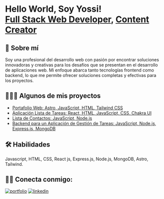<h1>Hello World, Soy Yossi! <br/><a href="https://github.com/Yoss777s">Full Stack Web Developer</a>, <a href="https://www.linkedin.com/in/yossi-juárez-fullstackdeveloper">Content Creator</a></h1>

## 🚀 Sobre mí
Soy una profesional del desarrollo web con pasión por encontrar soluciones innovadoras y creativas para los desafíos que se presentan en el desarrollo de aplicaciones web. Mi enfoque abarca tanto tecnologías frontend como backend, lo que me permite ofrecer soluciones completas y efectivas para los proyectos.


<h2>👩🏻‍💻 Algunos de mis proyectos</h2>

  - [Portafolio Web: Astro, JavaScript, HTML, Tailwind CSS](https://github.com/Yoss777s/MyPortfolioyoss) 
  - [Aplicación Lista de Tareas: React, HTML, JavaScript, CSS, Chakra UI](https://github.com/Yoss777s/my-react-task-list-)
  - [Lista de Contactos: JavaScript, Node.js](https://github.com/Yoss777s/contact-list/tree/review-1)
  - [Backend para un Aplicación de Gestión de Tareas: JavaScript, Node.js, Express.js, MongoDB](https://github.com/Yoss777s/-MongoDB-tasklist)


## 🛠 Habilidades 
Javascript, HTML, CSS, React js, Express.js, Node.js, MongoDB, Astro, Tailwind.



<h2> 🤳🏻 Conecta conmigo:</h2>

[![portfolio](https://img.shields.io/badge/my_portfolio-000?style=for-the-badge&logo=ko-fi&logoColor=white)](https://yossijuarez-fullstackwebdeveloper.netlify.app/)
[![linkedin](https://img.shields.io/badge/linkedin-0A66C2?style=for-the-badge&logo=linkedin&logoColor=white)](https://www.linkedin.com/in/yossi-juárez-fullstackdeveloper)




<!--
**Yoss777s/Yoss777s** is a ✨ _special_ ✨ repository because its `README.md` (this file) appears on your GitHub profile.

Here are some ideas to get you started:

- 🔭 I’m currently working on ...
- 🌱 I’m currently learning ...
- 👯 I’m looking to collaborate on ...
- 🤔 I’m looking for help with ...
- 💬 Ask me about ...
- 📫 How to reach me: ...
- 😄 Pronouns: ...
- ⚡ Fun fact: ...
-->
